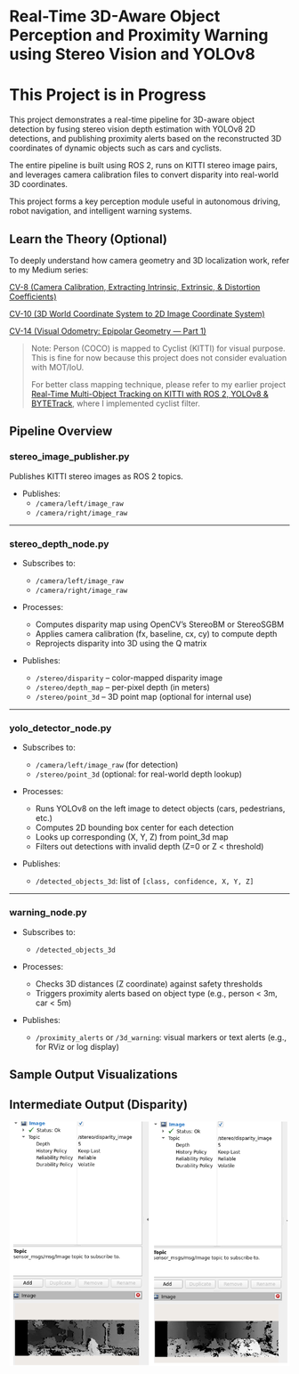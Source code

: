 # Real-Time 3D-Aware Object Perception and Proximity Warning using Stereo Vision and YOLOv8
# This Project is in Progress

This project demonstrates a real-time pipeline for 3D-aware object detection by fusing stereo vision depth estimation with YOLOv8 2D detections, and publishing proximity alerts based on the reconstructed 3D coordinates of dynamic objects such as cars and cyclists.

The entire pipeline is built using ROS 2, runs on KITTI stereo image pairs, and leverages camera calibration files to convert disparity into real-world 3D coordinates.

This project forms a key perception module useful in autonomous driving, robot navigation, and intelligent warning systems.

## Learn the Theory (Optional)

To deeply understand how camera geometry and 3D localization work, refer to my Medium series:

[CV-8 (Camera Calibration, Extracting Intrinsic, Extrinsic, & Distortion Coefficients)](https://medium.com/@monishatemp20/cv-8-camera-calibration-extracting-intrinsic-extrinsic-distortion-coefficients-64c0bd756c7c)

[CV-10 (3D World Coordinate System to 2D Image Coordinate System)](https://medium.com/@monishatemp20/cv-10-3d-world-coordinate-system-to-2d-image-coordinate-system-d6c6faec353d)

[CV-14 (Visual Odometry: Epipolar Geometry — Part 1)](https://medium.com/@monishatemp20/cv-14-visual-odometry-epipolar-geometry-part-1-ffe06a35fa81)

> Note: Person (COCO) is mapped to Cyclist (KITTI) for visual purpose. This is fine for now because this project does not consider evaluation with MOT/IoU.
>
> For better class mapping technique, please refer to my earlier project [Real-Time Multi-Object Tracking on KITTI with ROS 2, YOLOv8 & BYTETrack](https://github.com/Monisha-RK10/Real-Time-Multi-Object-Tracking-on-KITTI-with-ROS-2-YOLOv8-BYTETrack), where I implemented cyclist filter.

## Pipeline Overview

### **stereo_image_publisher.py**

Publishes KITTI stereo images as ROS 2 topics.

- Publishes: 
  - `/camera/left/image_raw`
  - `/camera/right/image_raw`

---

### **stereo_depth_node.py**

- Subscribes to:
  - `/camera/left/image_raw`
  - `/camera/right/image_raw`

- Processes:
  - Computes disparity map using OpenCV’s StereoBM or StereoSGBM
  - Applies camera calibration (fx, baseline, cx, cy) to compute depth
  - Reprojects disparity into 3D using the Q matrix

- Publishes:
  - `/stereo/disparity` – color-mapped disparity image
  - `/stereo/depth_map` – per-pixel depth (in meters)
  - `/stereo/point_3d` – 3D point map (optional for internal use)

---

### **yolo_detector_node.py**

- Subscribes to:
  - `/camera/left/image_raw` (for detection)
  - `/stereo/point_3d` (optional: for real-world depth lookup)

- Processes:
  - Runs YOLOv8 on the left image to detect objects (cars, pedestrians, etc.)
  - Computes 2D bounding box center for each detection
  - Looks up corresponding (X, Y, Z) from point_3d map
  - Filters out detections with invalid depth (Z=0 or Z < threshold)

- Publishes:
  - `/detected_objects_3d`: list of `[class, confidence, X, Y, Z]`

---

### **warning_node.py**

- Subscribes to:
  - `/detected_objects_3d`

- Processes: 
  - Checks 3D distances (Z coordinate) against safety thresholds
  - Triggers proximity alerts based on object type (e.g., person < 3m, car < 5m)

- Publishes:
  - `/proximity_alerts` or `/3d_warning`: visual markers or text alerts (e.g., for RViz or log display)

## Sample Output Visualizations

## Intermediate Output (Disparity)

<img src="output/disparity.png" width="1000"/>
